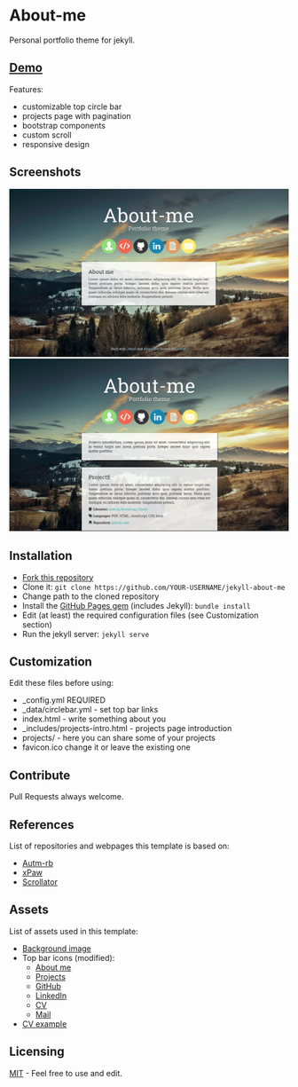# About-me

Personal portfolio theme for jekyll.

## [Demo](http://jsidrach.github.io/jekyll-about-me/)

Features:

- customizable top circle bar
- projects page with pagination
- bootstrap components
- custom scroll
- responsive design

## Screenshots

![](landing.png)
![](projects.png)

## Installation

- [Fork this repository](https://github.com/jsidrach/jekyll-about-me/fork)
- Clone it: `git clone https://github.com/YOUR-USERNAME/jekyll-about-me`
- Change path to the cloned repository
- Install the [GitHub Pages gem](https://pages.github.com/) (includes Jekyll): `bundle install`
- Edit (at least) the required configuration files (see Customization section)
- Run the jekyll server: `jekyll serve`

## Customization

Edit these files before using:

* _config.yml REQUIRED
* _data/circlebar.yml - set top bar links
* index.html - write something about you
* _includes/projects-intro.html - projects page introduction
* projects/ - here you can share some of your projects
* favicon.ico change it or leave the existing one

## Contribute
Pull Requests always welcome.

## References

List of repositories and webpages this template is based on:

* [Autm-rb](https://github.com/railsr/autm-rb)
* [xPaw](https://xpaw.me)
* [Scrollator](https://github.com/FaroeMedia/scrollator)

## Assets

List of assets used in this template:

* [Background image](https://flic.kr/p/uc6ai8)
* Top bar icons (modified):
    * [About me](https://www.iconfinder.com/icons/532766/account_consultant_gear_profile_specialist_support_user_icon)
    * [Projects](https://www.iconfinder.com/icons/353838/code_html_web_icon)
    * [GitHub](https://www.iconfinder.com/icons/107105/github_square_icon)
    * [LinkedIn](https://www.iconfinder.com/icons/294706/circle_linkedin_icon)
    * [CV](https://www.iconfinder.com/icons/299090/file_word_icon)
    * [Mail](https://www.iconfinder.com/icons/287559/mail_icon)
* [CV example](http://www.workandincome.govt.nz/documents/brochures/example-of-skills-focussed-cv.pdf)

## Licensing

[MIT](LICENSE) - Feel free to use and edit.
